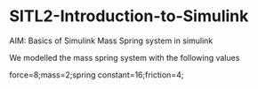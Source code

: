 # SITL2-Introduction-to-Simulink
AIM: Basics of Simulink
Mass Spring system in simulink

We modelled the mass spring system with the following values 

force=8;mass=2;spring constant=16;friction=4;
